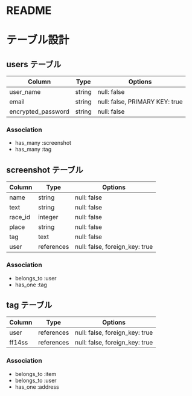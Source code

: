 # README

# テーブル設計

## users テーブル

| Column             | Type   | Options                        |
| ------------------ | ------ | -----------                    |
| user_name          | string | null: false                    |
| email              | string | null: false, PRIMARY KEY: true |
| encrypted_password | string | null: false                    |


### Association

- has_many :screenshot
- has_many :tag



## screenshot テーブル

| Column               | Type       | Options                        |
| -------------------- | ---------- | ------------------------------ |
| name                 | string     | null: false                    |
| text                 | string     | null: false                    |
| race_id              | integer    | null: false                    |
| place                | string     | null: false                    |
| tag                  | text       | null: false                    |
| user                 | references | null: false, foreign_key: true |


### Association

- belongs_to :user
- has_one :tag


## tag テーブル

| Column             | Type       | Options                        |
| ------------------ | ---------- | ------------------------------ |
| user               | references | null: false, foreign_key: true |
| ff14ss             | references | null: false, foreign_key: true |



### Association

- belongs_to :item
- belongs_to :user
- has_one :address


